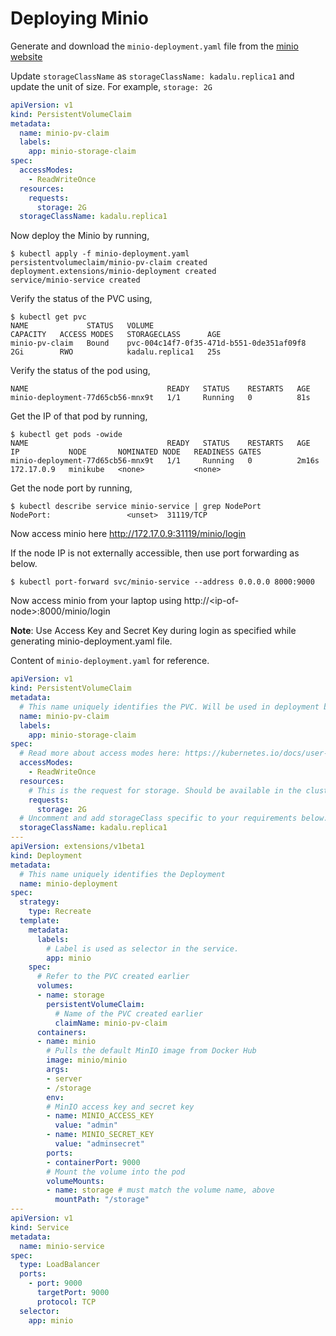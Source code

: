 # Deploying Minio

Generate and download the `minio-deployment.yaml` file from the [minio
website](https://min.io/download#/kubernetes)

Update `storageClassName` as `storageClassName: kadalu.replica1` and
update the unit of size. For example, `storage: 2G`

```yaml
apiVersion: v1
kind: PersistentVolumeClaim
metadata:
  name: minio-pv-claim
  labels:
    app: minio-storage-claim
spec:
  accessModes:
    - ReadWriteOnce
  resources:
    requests:
      storage: 2G
  storageClassName: kadalu.replica1
```

Now deploy the Minio by running,

```console
$ kubectl apply -f minio-deployment.yaml
persistentvolumeclaim/minio-pv-claim created
deployment.extensions/minio-deployment created
service/minio-service created
```

Verify the status of the PVC using,

```console
$ kubectl get pvc
NAME             STATUS   VOLUME                                     CAPACITY   ACCESS MODES   STORAGECLASS      AGE
minio-pv-claim   Bound    pvc-004c14f7-0f35-471d-b551-0de351af09f8   2Gi        RWO            kadalu.replica1   25s
```

Verify the status of the pod using,

```console
NAME                               READY   STATUS    RESTARTS   AGE
minio-deployment-77d65cb56-mnx9t   1/1     Running   0          81s
```

Get the IP of that pod by running,

```console
$ kubectl get pods -owide
NAME                               READY   STATUS    RESTARTS   AGE     IP           NODE       NOMINATED NODE   READINESS GATES
minio-deployment-77d65cb56-mnx9t   1/1     Running   0          2m16s   172.17.0.9   minikube   <none>           <none>
```

Get the node port by running,

```console
$ kubectl describe service minio-service | grep NodePort
NodePort:                 <unset>  31119/TCP
```

Now access minio here http://172.17.0.9:31119/minio/login

If the node IP is not externally accessible, then use port forwarding as
below.

```console
$ kubectl port-forward svc/minio-service --address 0.0.0.0 8000:9000
```

Now access minio from your laptop using
http://\<ip-of-node\>:8000/minio/login

**Note**: Use Access Key and Secret Key during login as specified while generating
minio-deployment.yaml file.

Content of `minio-deployment.yaml` for reference.

```yaml
apiVersion: v1
kind: PersistentVolumeClaim
metadata:
  # This name uniquely identifies the PVC. Will be used in deployment below.
  name: minio-pv-claim
  labels:
    app: minio-storage-claim
spec:
  # Read more about access modes here: https://kubernetes.io/docs/user-guide/persistent-volumes/#access-modes
  accessModes:
    - ReadWriteOnce
  resources:
    # This is the request for storage. Should be available in the cluster.
    requests:
      storage: 2G
  # Uncomment and add storageClass specific to your requirements below. Read more https://kubernetes.io/docs/concepts/storage/persistent-volumes/#class-1
  storageClassName: kadalu.replica1
---
apiVersion: extensions/v1beta1
kind: Deployment
metadata:
  # This name uniquely identifies the Deployment
  name: minio-deployment
spec:
  strategy:
    type: Recreate
  template:
    metadata:
      labels:
        # Label is used as selector in the service.
        app: minio
    spec:
      # Refer to the PVC created earlier
      volumes:
      - name: storage
        persistentVolumeClaim:
          # Name of the PVC created earlier
          claimName: minio-pv-claim
      containers:
      - name: minio
        # Pulls the default MinIO image from Docker Hub
        image: minio/minio
        args:
        - server
        - /storage
        env:
        # MinIO access key and secret key
        - name: MINIO_ACCESS_KEY
          value: "admin"
        - name: MINIO_SECRET_KEY
          value: "adminsecret"
        ports:
        - containerPort: 9000
        # Mount the volume into the pod
        volumeMounts:
        - name: storage # must match the volume name, above
          mountPath: "/storage"
---
apiVersion: v1
kind: Service
metadata:
  name: minio-service
spec:
  type: LoadBalancer
  ports:
    - port: 9000
      targetPort: 9000
      protocol: TCP
  selector:
    app: minio
```
